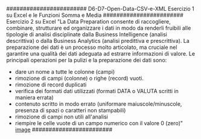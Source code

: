 ######################## 
D6-D7-Open-Data-CSV-e-XML
Esercizio 1 su Excel e le Funzioni Somma e Media
########################
Esercizio 2 su Excel
"La Data Preparation consente di raccogliere, combinare, strutturare ed organizzare i dati in modo da renderli fruibili alle tipologie di analisi disciplinate dalla Business Intelligence (analisi descrittiva) o dalla Business Analytics (analisi predittiva e prescrittiva). La preparazione dei dati è un processo molto articolato, ma cruciale nel garantire una qualità dei dati adeguata ad estrarre informazioni di valore.
Le principali operazioni per la pulizi e la preparazione dei dati sono:
- dare un nome a tutte le colonne (campi)
- rimozione di campi (colonne) o righe (record) vuoti.
- rimozione di record duplicati
- verifica dei formati dati utilizzati (formati DATA o VALUTA scritti in maniera errata)
- contenuto scritto in modo errato (uniformare maiuscole/minuscole, presenza di spazi o caratteri non stampabili)
- rimozione di campi non utili all'analisi
- riempire le celle vuote di un campo numerico con il valore 0 (zero)"
[image](https://user-images.githubusercontent.com/93385964/221132969-18823a3d-269a-409a-9d1a-5a2de4bc2da2.png)
########################

